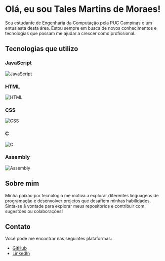 # Olá, eu sou Tales Martins de Moraes!

Sou estudante de Engenharia da Computação pela PUC Campinas e um entusiasta desta área. Estou sempre em busca de novos conhecimentos e tecnologias que possam me ajudar a crescer como profissional.

## Tecnologias que utilizo

### JavaScript
![JavaScript](https://upload.wikimedia.org/wikipedia/commons/6/6a/JavaScript-logo.png)

### HTML
![HTML](https://upload.wikimedia.org/wikipedia/commons/9/92/HTML5_logo_and_wordmark.svg)

### CSS
![CSS](https://upload.wikimedia.org/wikipedia/commons/d/d5/CSS3_logo_and_wordmark.svg)

### C
![C](https://upload.wikimedia.org/wikipedia/commons/1/19/C_Logo.png)

### Assembly
![Assembly](https://upload.wikimedia.org/wikipedia/commons/5/5a/Assembly_language_logo.png)

## Sobre mim

Minha paixão por tecnologia me motiva a explorar diferentes linguagens de programação e desenvolver projetos que desafiem minhas habilidades. Sinta-se à vontade para explorar meus repositórios e contribuir com sugestões ou colaborações!

## Contato

Você pode me encontrar nas seguintes plataformas:

- [GitHub](https://github.com/seu-usuario)
- [LinkedIn](https://www.linkedin.com/in/seu-perfil/)
